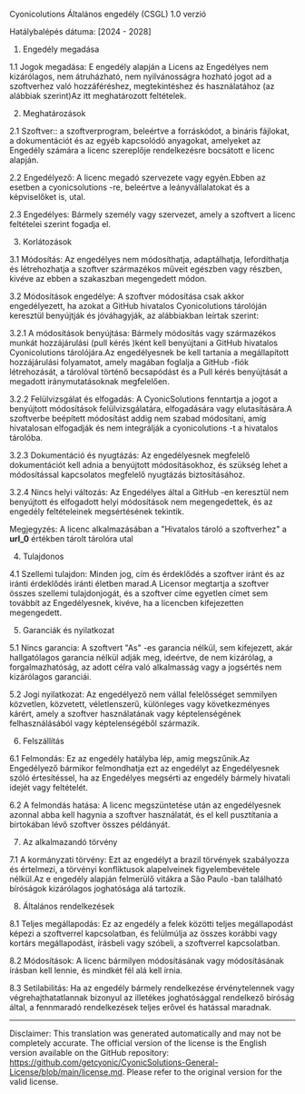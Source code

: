Cyonicolutions Általános engedély (CSGL)
1.0 verzió

Hatálybalépés dátuma: [2024 - 2028]

1. Engedély megadása

1.1 Jogok megadása: E engedély alapján a Licens az Engedélyes nem kizárólagos, nem átruházható, nem nyilvánosságra hozható jogot ad a szoftverhez való hozzáféréshez, megtekintéshez és használatához (az alábbiak szerint)Az itt meghatározott feltételek.

2. Meghatározások

2.1 Szoftver:: a szoftverprogram, beleértve a forráskódot, a bináris fájlokat, a dokumentációt és az egyéb kapcsolódó anyagokat, amelyeket az Engedély számára a licenc szereplője rendelkezésre bocsátott e licenc alapján.

2.2 Engedélyező: A licenc megadó szervezete vagy egyén.Ebben az esetben a cyonicsolutions -re, beleértve a leányvállalatokat és a képviselőket is, utal.

2.3 Engedélyes: Bármely személy vagy szervezet, amely a szoftvert a licenc feltételei szerint fogadja el.

3. Korlátozások

3.1 Módosítás: Az engedélyes nem módosíthatja, adaptálhatja, lefordíthatja és létrehozhatja a szoftver származékos műveit egészben vagy részben, kivéve az ebben a szakaszban megengedett módon.

3.2 Módosítások engedélye: A szoftver módosítása csak akkor engedélyezett, ha azokat a GitHub hivatalos Cyonicolutions tárolóján keresztül benyújtják és jóváhagyják, az alábbiakban leírtak szerint:

3.2.1 A módosítások benyújtása: Bármely módosítás vagy származékos munkát hozzájárulási (pull kérés )ként kell benyújtani a GitHub hivatalos Cyonicolutions tárolójára.Az engedélyesnek be kell tartania a megállapított hozzájárulási folyamatot, amely magában foglalja a GitHub -fiók létrehozását, a tárolóval történő becsapódást és a Pull kérés benyújtását a megadott iránymutatásoknak megfelelően.

3.2.2 Felülvizsgálat és elfogadás: A CyonicSolutions fenntartja a jogot a benyújtott módosítások felülvizsgálatára, elfogadására vagy elutasítására.A szoftverbe beépített módosítást addig nem szabad módosítani, amíg hivatalosan elfogadják és nem integrálják a cyonicolutions -t a hivatalos tárolóba.

3.2.3 Dokumentáció és nyugtázás: Az engedélyesnek megfelelő dokumentációt kell adnia a benyújtott módosításokhoz, és szükség lehet a módosítással kapcsolatos megfelelő nyugtázás biztosításához.

3.2.4 Nincs helyi változás: Az Engedélyes által a GitHub -en keresztül nem benyújtott és elfogadott helyi módosítások nem megengedettek, és az engedély feltételeinek megsértésének tekintik.

Megjegyzés: A licenc alkalmazásában a "Hivatalos tároló a szoftverhez" a __url_0__ értékben tárolt tárolóra utal

4. Tulajdonos

4.1 Szellemi tulajdon: Minden jog, cím és érdeklődés a szoftver iránt és az iránti érdeklődés iránti életben marad.A Licensor megtartja a szoftver összes szellemi tulajdonjogát, és a szoftver címe egyetlen címet sem továbbít az Engedélyesnek, kivéve, ha a licencben kifejezetten megengedett.

5. Garanciák és nyilatkozat

5.1 Nincs garancia: A szoftvert "As" -es garancia nélkül, sem kifejezett, akár hallgatólagos garancia nélkül adják meg, ideértve, de nem kizárólag, a forgalmazhatóság, az adott célra való alkalmasság vagy a jogsértés nem kizárólagos garanciái.

5.2 Jogi nyilatkozat: Az engedélyező nem vállal felelősséget semmilyen közvetlen, közvetett, véletlenszerű, különleges vagy következményes kárért, amely a szoftver használatának vagy képtelenségének felhasználásából vagy képtelenségéből származik.

6. Felszállítás

6.1 Felmondás: Ez az engedély hatályba lép, amíg megszűnik.Az Engedélyező bármikor felmondhatja ezt az engedélyt az Engedélyesnek szóló értesítéssel, ha az Engedélyes megsérti az engedély bármely hivatali idejét vagy feltételét.

6.2 A felmondás hatása: A licenc megszüntetése után az engedélyesnek azonnal abba kell hagynia a szoftver használatát, és el kell pusztítania a birtokában lévő szoftver összes példányát.

7. Az alkalmazandó törvény

7.1 A kormányzati törvény: Ezt az engedélyt a brazil törvények szabályozza és értelmezi, a törvényi konfliktusok alapelveinek figyelembevétele nélkül.Az e engedély alapján felmerülő vitákra a São Paulo -ban található bíróságok kizárólagos joghatósága alá tartozik.

8. Általános rendelkezések

8.1 Teljes megállapodás: Ez az engedély a felek közötti teljes megállapodást képezi a szoftverrel kapcsolatban, és felülmúlja az összes korábbi vagy kortárs megállapodást, írásbeli vagy szóbeli, a szoftverrel kapcsolatban.

8.2 Módosítások: A licenc bármilyen módosításának vagy módosításának írásban kell lennie, és mindkét fél alá kell írnia.

8.3 Setilabilitás: Ha az engedély bármely rendelkezése érvénytelennek vagy végrehajthatatlannak bizonyul az illetékes joghatósággal rendelkező bíróság által, a fennmaradó rendelkezések teljes erővel és hatással maradnak.

---
Disclaimer: This translation was generated automatically and may not be completely accurate. The official version of the license is the English version available on the GitHub repository: https://github.com/getcyonic/CyonicSolutions-General-License/blob/main/license.md. Please refer to the original version for the valid license.